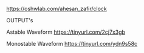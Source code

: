 
https://oshwlab.com/ahesan_zafir/clock

OUTPUT's

Astable Waveform
https://tinyurl.com/2cj7x3gb

Monostable Waveform
https://tinyurl.com/ydn9s58c
